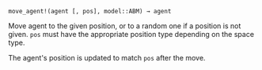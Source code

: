 ```
move_agent!(agent [, pos], model::ABM) → agent
```

Move agent to the given position, or to a random one if a position is not given. `pos` must have the appropriate position type depending on the space type.

The agent's position is updated to match `pos` after the move.
